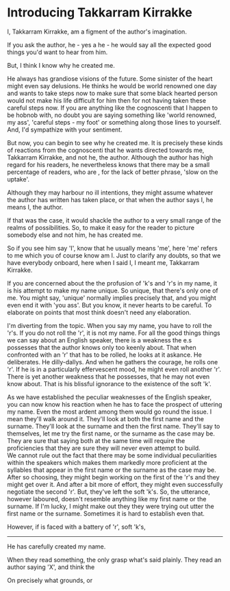 # Introducing Takkarram Kirrakke

I, Takkarram Kirrakke, am a figment of the author's imagination.

If you ask the author, he - yes a he - he would say all the expected good things you'd want to hear from him.

But, I think I know why he created me.

He always has grandiose visions of the future.
Some sinister of the heart might even say delusions.
He thinks he would be world renowned one day and wants to take steps now to make sure that some black hearted person would not make his life difficult for him then for not having taken these careful steps now. 
If you are anything like the cognoscenti that I happen to be hobnob with, no doubt you are saying something like 'world renowned, my ass', 'careful steps - my foot' or something along those lines to yourself.
And, I'd sympathize with your sentiment.

But now, you can begin to see why he created me.
It is precisely these kinds of reactions from the cognoscenti that he wants directed towards me, Takkarram Kirrakke, and not he, the author.
Although the author has high regard for his readers, he nevertheless knows that there may be a small percentage of readers, who are , for the lack of better phrase, 'slow on the uptake'. 

Although they may harbour no ill intentions, they might assume whatever the author has written has taken place, or that when the author says I, he means I, the author. 

If that was the case, it would shackle the author to a very small range of the realms of possibilities.
So, to make it easy for the reader to picture somebody else and not him, he has created me.

So if you see him say 'I', know that he usually means 'me', here 'me' refers to me which you of course know am I.
Just to clarify any doubts, so that we have everybody onboard, here when I said I, I meant me, Takkarram Kirrakke.

If you are concerned about the the profusion of 'k's and 'r's in my name, it is his attempt to make my name unique. 
So unique, that there's only one of me.
You might say, 'unique' normally implies precisely that, and you might even end it with 'you ass'.
But you know, it never hearts to be careful.
To elaborate on points that most think doesn't need any elaboration.

I'm diverting from the topic.
When you say my name, you have to roll the 'r's.
If you do not roll the 'r', it is not my name.
For all the good things things we can say about an English speaker, there is a weakness the e.s possesses that the author knows only too keenly about.
That when confronted with an 'r' that has to be rolled, he looks at it askance.
He deliberates.
He dilly-dallys.
And when he gathers the courage, he rolls one 'r'.
If he is in a particularly effervescent mood, he might even roll another 'r'.
There is yet another weakness that he possesses, that he may not even know about.
That is his blissful ignorance to the existence of the soft 'k'.

As we have established the peculiar weaknesses of the English speaker, you can now know his reaction when he has to face the prospect of uttering my name.
Even the most ardent among them would go round the issue.
I mean they'll walk around it.
They'll look at both the first name and the surname.
They'll look at the surname and then the first name.
They'll say to themselves, let me try the first name, or the surname as the case may be.
They are sure that saying both at the same time will require the proficiencies that they are sure they will never even attempt to build.  
We cannot rule out the fact that there may be some individual peculiarities within the speakers which makes them markedly more proficient at the syllables that appear in the first name or the surname as the case may be.
After so choosing, they might begin working on the first of the 'r's and they might get over it.
And after a bit more of effort, they might even successfully negotiate the second 'r'.
But, they've left the soft 'k's.
So, the utterance, however laboured, doesn't resemble anything like my first name or the surname.
If I'm lucky, I might make out they they were trying out utter the first name or the surname.
Sometimes it is hard to establish even that.



However, if is faced with a battery of 'r', soft 'k's, 




_________________
He has carefully created my name.


When they read something, the only grasp what's said plainly.
They read an author saying 'X', and think the 


On precisely what grounds, or 